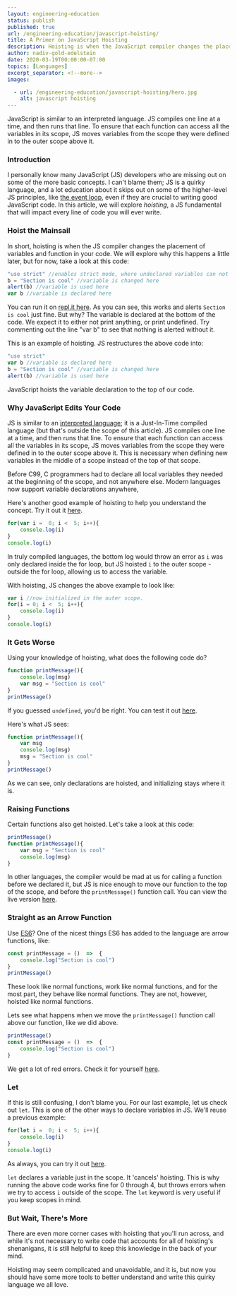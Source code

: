 ```yaml
---
layout: engineering-education
status: publish
published: true
url: /engineering-education/javascript-hoisting/
title: A Primer on JavaScript Hoisting
description: Hoisting is when the JavaScript compiler changes the placement of variables and function in your code.
author: nadiv-gold-edelstein
date: 2020-03-19T00:00:00-07:00
topics: [Languages]
excerpt_separator: <!--more-->
images:

  - url: /engineering-education/javascript-hoisting/hero.jpg
    alt: javascript hoisting
---
```

JavaScript is similar to an interpreted language. JS compiles one line at a time, and then runs that line. To ensure that each function can access all the variables in its scope, JS moves variables from the scope they were defined in to the outer scope above it.
<!--more-->

### Introduction
I personally know many JavaScript (JS) developers who are missing out on some of the more basic concepts. I can't blame them; JS is a quirky language, and a lot education about it skips out on some of the higher-level JS principles, like [the event loop](/engineering-education/event-loop-explained/), even if they are crucial to writing good JavaScript code. In this article, we will explore *hoisting*, a JS fundamental that will impact every line of code you will ever write.

### Hoist the Mainsail
In short, hoisting is when the JS compiler changes the placement of variables and function in your code. We will explore why this happens a little later, but for now, take a look at this code:
~~~javascript
"use strict" //enables strict mode, where undeclared variables can not be used
b = "Section is cool" //variable is changed here
alert(b) //variable is used here
var b //variable is declared here
~~~
You can run it on [repl.it here](https://repl.it/@NadivGold/Hoisting1).
As you can see, this works and alerts `Section is cool` just fine. But why? The variable is declared at the bottom of the code. We expect it to either not print anything, or print undefined. Try commenting out the line "var b" to see that nothing is alerted without it.

This is an example of hoisting. JS restructures the above code into:
~~~javascript
"use strict"
var b //variable is declared here
b = "Section is cool" //variable is changed here
alert(b) //variable is used here
~~~
JavaScript hoists the variable declaration to the top of our code.

### Why JavaScript Edits Your Code

JS is similar to an [interpreted language](https://en.wikipedia.org/wiki/Interpreted_language); it is a Just-In-Time compiled language (but that's outside the scope of this article). JS compiles one line at a time, and then runs that line. To ensure that each function can access all the variables in its scope, JS moves variables from the scope they were defined in to the outer scope above it. This is necessary when defining new variables in the middle of a scope instead of the top of that scope.

Before C99, C programmers had to declare all local variables they needed at the beginning of the scope, and not anywhere else. Modern languages now support variable declarations anywhere,

Here's another good example of hoisting to help you understand the concept. Try it out it [here](https://repl.it/@NadivGold/Hoisting2).
~~~javascript
for(var i =  0; i <  5; i++){
	console.log(i)
}
console.log(i)
~~~
In truly compiled languages, the bottom log would throw an error as `i` was only declared inside the for loop, but JS hoisted `i` to the outer scope - outside the for loop, allowing us to access the variable.

With hoisting, JS changes the above example to look like:
~~~javascript
var i //now initialized in the outer scope.
for(i = 0; i <  5; i++){
	console.log(i)
}
console.log(i)
~~~
### It Gets Worse
Using your knowledge of hoisting, what does the following code do?
~~~javascript
function printMessage(){
	console.log(msg)
	var msg = "Section is cool"
}
printMessage()
~~~
If you guessed `undefined`, you'd be right. You can test it out [here](https://repl.it/@NadivGold/Hoisting3).

Here's what JS sees:
~~~javascript
function printMessage(){
	var msg
	console.log(msg)
	msg = "Section is cool"
}
printMessage()
~~~
As we can see, only declarations are hoisted, and initializing stays where it is.
### Raising Functions
Certain functions also get hoisted. Let's take a look at this code:
~~~javascript
printMessage()
function printMessage(){
	var msg = "Section is cool"
	console.log(msg)
}
~~~
In other languages, the compiler would be mad at us for calling a function before we declared it, but JS is nice enough to move our function to the top of the scope, and before the `printMessage()` function call. You can view the live version [here](https://repl.it/@NadivGold/Hoisting4).

### Straight as an Arrow Function

Use [ES6](https://www.w3schools.com/js/js_es6.asp)? One of the nicest things ES6 has added to the language are arrow functions, like:
~~~javascript
const printMessage = ()  =>  {
	console.log("Section is cool")
}
printMessage()
~~~
These look like normal functions, work like normal functions, and for the most part, they behave like normal functions. They are not, however, hoisted like normal functions.

 Lets see what happens when we move the `printMessage()` function call above our function, like we did above.
~~~javascript
printMessage()
const printMessage = ()  =>  {
	console.log("Section is cool")
}
~~~
We get a lot of red errors. Check it for yourself [here](https://repl.it/@NadivGold/Hoisting5).

### Let

If this is still confusing, I don't blame you.  For our last example, let us check out `let`. This is one of the other ways to declare variables in JS. We'll reuse a previous example:
~~~javascript
for(let i =  0; i <  5; i++){
	console.log(i)
}
console.log(i)
~~~
As always, you can try it out [here](https://repl.it/@NadivGold/Hoisting6).

`let` declares a variable just in the scope. It 'cancels' hoisting. This is why running the above code works fine for 0 through 4, but throws errors when we try to access `i` outside of the scope. The `let` keyword is very useful if you keep scopes in mind.

### But Wait, There's More

There are even more corner cases with hoisting that you'll run across, and while it's not necessary to write code that accounts for all of hoisting's shenanigans, it is still helpful to keep this knowledge in the back of your mind.

Hoisting may seem complicated and unavoidable, and it is, but now you should have some more tools to better understand and write this quirky language we all love.  
<!--stackedit_data:
eyJoaXN0b3J5IjpbMTQyMzgwNjY5OV19
-->
